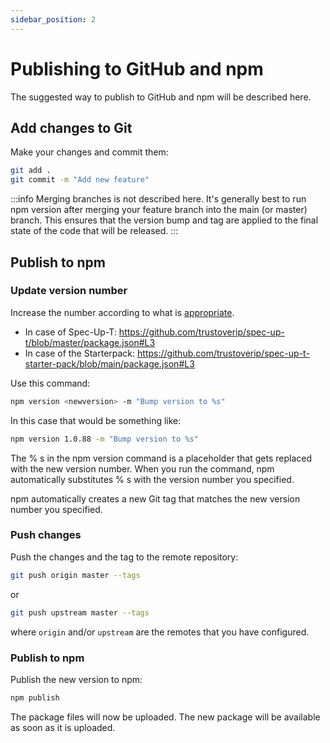 ```yaml
---
sidebar_position: 2
---
```


# Publishing to GitHub and npm

The suggested way to publish to GitHub and npm will be described here.

## Add changes to Git

Make your changes and commit them:

```bash
git add .
git commit -m "Add new feature"
```

:::info
Merging branches is not described here. It's generally best to run npm version after merging your feature branch into the main (or master) branch. This ensures that the version bump and tag are applied to the final state of the code that will be released.
:::

## Publish to npm

### Update version number

Increase the number according to what is [appropriate](https://semver.org/).

- In case of Spec-Up-T: https://github.com/trustoverip/spec-up-t/blob/master/package.json#L3
- In case of the Starterpack: https://github.com/trustoverip/spec-up-t-starter-pack/blob/main/package.json#L3

Use this command:

```bash
npm version <newversion> -m "Bump version to %s"
```

In this case that would be something like:

```bash
npm version 1.0.88 -m "Bump version to %s"
```

The % s in the npm version command is a placeholder that gets replaced with the new version number. When you run the command, npm automatically substitutes % s with the version number you specified.

npm automatically creates a new Git tag that matches the new version number you specified.

### Push changes

Push the changes and the tag to the remote repository:

```bash
git push origin master --tags
```

or

```bash
git push upstream master --tags
```

where `origin` and/or `upstream` are the remotes that you have configured.



### Publish to npm

Publish the new version to npm:

```bash
npm publish
```

The package files will now be uploaded. The new package will be available as soon as it is uploaded.
